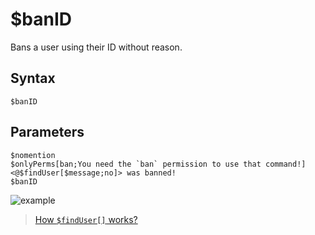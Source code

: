# $banID
Bans a user using their ID without reason.
## Syntax
```
$banID
```
## Parameters
```
$nomention
$onlyPerms[ban;You need the `ban` permission to use that command!]
<@$findUser[$message;no]> was banned!
$banID
```

![example](https://user-images.githubusercontent.com/113303649/212000187-c49814b3-9eca-48a4-bf89-31a9c1d74c11.png)
> [How `$findUser[]` works?](./bdscript/findUser.md)
